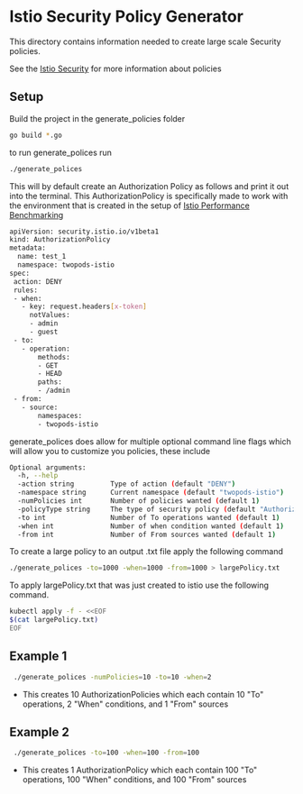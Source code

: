 
# Istio Security Policy Generator

This directory contains information needed to create large scale Security policies.

See the [Istio Security](https://istio.io/latest/docs/reference/config/security/) for more information about policies

## Setup

Build the project in the generate_policies folder

```bash
go build *.go
```
to run generate_polices run
```bash
./generate_polices
```
This will by default create an Authorization Policy as follows and print it out into the terminal. This AuthorizationPolicy is specifically made to work with the environment that is created in the setup of [Istio Performance Benchmarking](https://github.com/istio/tools/tree/master/perf/benchmark)

```bash
apiVersion: security.istio.io/v1beta1
kind: AuthorizationPolicy
metadata:
  name: test_1
  namespace: twopods-istio
spec:
 action: DENY
 rules:
 - when:
   - key: request.headers[x-token]
     notValues:
     - admin
     - guest
 - to:
   - operation:
       methods:
       - GET
       - HEAD
       paths:
       - /admin
 - from:
   - source:
       namespaces:
       - twopods-istio
```
 generate_polices does allow for multiple optional command line flags which will allow you to customize you policies, these include
```bash
Optional arguments:
  -h, --help 
  -action string         Type of action (default "DENY")
  -namespace string      Current namespace (default "twopods-istio")
  -numPolicies int       Number of policies wanted (default 1)
  -policyType string     The type of security policy (default "AuthorizationPolicy")
  -to int                Number of To operations wanted (default 1)
  -when int              Number of when condition wanted (default 1)
  -from int              Number of From sources wanted (default 1)

```
To create a large policy to an output .txt file apply the following command
```bash
./generate_polices -to=1000 -when=1000 -from=1000 > largePolicy.txt
```
To apply largePolicy.txt that was just created to istio use the following command.
```bash
kubectl apply -f - <<EOF
$(cat largePolicy.txt)
EOF

```

## Example 1

```bash
 ./generate_polices -numPolicies=10 -to=10 -when=2
```

 - This creates 10 AuthorizationPolicies which each contain 10 "To" operations, 2 "When" conditions, and 1 "From" sources
## Example 2
```bash
 ./generate_polices -to=100 -when=100 -from=100
```
 - This creates 1 AuthorizationPolicy which each contain 100 "To" operations, 100 "When" conditions, and 100 "From" sources
